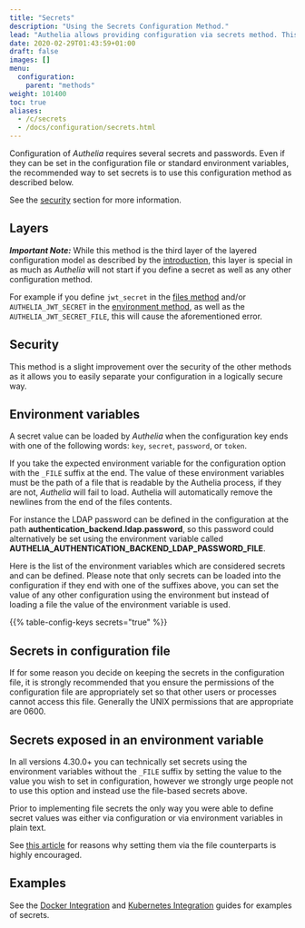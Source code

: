 ```yaml
---
title: "Secrets"
description: "Using the Secrets Configuration Method."
lead: "Authelia allows providing configuration via secrets method. This section describes how to implement this."
date: 2020-02-29T01:43:59+01:00
draft: false
images: []
menu:
  configuration:
    parent: "methods"
weight: 101400
toc: true
aliases:
  - /c/secrets
  - /docs/configuration/secrets.html
---
```


Configuration of *Authelia* requires several secrets and passwords. Even if they can be set in the configuration file or
standard environment variables, the recommended way to set secrets is to use this configuration method as described below.

See the [security](#security) section for more information.

## Layers

*__Important Note:__* While this method is the third layer of the layered configuration model as described by the
[introduction](introduction.md#layers), this layer is special in as much as *Authelia* will not start if you define
a secret as well as any other configuration method.

For example if you define `jwt_secret` in the [files method](files.md) and/or `AUTHELIA_JWT_SECRET` in the
[environment method](environment.md), as well as the `AUTHELIA_JWT_SECRET_FILE`, this will cause the aforementioned error.

## Security

This method is a slight improvement over the security of the other methods as it allows you to easily separate your
configuration in a logically secure way.

## Environment variables

A secret value can be loaded by *Authelia* when the configuration key ends with one of the following words: `key`,
`secret`, `password`, or `token`.

If you take the expected environment variable for the configuration option with the `_FILE` suffix at the end. The value
of these environment variables must be the path of a file that is readable by the Authelia process, if they are not,
*Authelia* will fail to load. Authelia will automatically remove the newlines from the end of the files contents.

For instance the LDAP password can be defined in the configuration
at the path __authentication_backend.ldap.password__, so this password
could alternatively be set using the environment variable called
__AUTHELIA_AUTHENTICATION_BACKEND_LDAP_PASSWORD_FILE__.

Here is the list of the environment variables which are considered secrets and can be defined. Please note that only
secrets can be loaded into the configuration if they end with one of the suffixes above, you can set the value of any
other configuration using the environment but instead of loading a file the value of the environment variable is used.

{{% table-config-keys secrets="true" %}}

[server.tls.key]: ../miscellaneous/server.md#key
[jwt_secret]: ../miscellaneous/introduction.md#jwtsecret
[duo_api.integration_key]: ../second-factor/duo.md#integrationkey
[duo_api.secret_key]: ../second-factor/duo.md#secretkey
[session.secret]: ../session/introduction.md#secret
[session.redis.password]: ../session/redis.md#password
[session.redis.tls.certificate_chain]: ../session/redis.md#tls
[session.redis.tls.private_key]: ../session/redis.md#tls
[session.redis.high_availability.sentinel_password]: ../session/redis.md#sentinelpassword
[storage.encryption_key]: ../storage/introduction.md#encryptionkey
[storage.mysql.password]: ../storage/mysql.md#password
[storage.mysql.tls.certificate_chain]: ../storage/mysql.md#tls
[storage.mysql.tls.private_key]: ../storage/mysql.md#tls
[storage.postgres.password]: ../storage/postgres.md#password
[storage.postgres.tls.certificate_chain]: ../storage/postgres.md#tls
[storage.postgres.tls.private_key]: ../storage/postgres.md#tls
[storage.postgres.ssl.key]: ../storage/postgres.md
[notifier.smtp.password]: ../notifications/smtp.md#password
[notifier.smtp.tls.certificate_chain]: ../notifications/smtp.md#tls
[notifier.smtp.tls.private_key]: ../notifications/smtp.md#tls
[authentication_backend.ldap.password]: ../first-factor/ldap.md#password
[authentication_backend.ldap.tls.certificate_chain]: ../first-factor/ldap.md#tls
[authentication_backend.ldap.tls.private_key]: ../first-factor/ldap.md#tls
[identity_providers.oidc.issuer_certificate_chain]: ../identity-providers/openid-connect.md#issuercertificatechain
[identity_providers.oidc.issuer_private_key]: ../identity-providers/openid-connect.md#issuerprivatekey
[identity_providers.oidc.hmac_secret]: ../identity-providers/openid-connect.md#hmacsecret


## Secrets in configuration file

If for some reason you decide on keeping the secrets in the configuration file, it is strongly recommended that you
ensure the permissions of the configuration file are appropriately set so that other users or processes cannot access
this file. Generally the UNIX permissions that are appropriate are 0600.

## Secrets exposed in an environment variable

In all versions 4.30.0+ you can technically set secrets using the environment variables without the `_FILE` suffix by
setting the value to the value you wish to set in configuration, however we strongly urge people not to use this option
and instead use the file-based secrets above.

Prior to implementing file secrets the only way you were able to define secret values was either via configuration or
via environment variables in plain text.

See [this article](https://diogomonica.com/2017/03/27/why-you-shouldnt-use-env-variables-for-secret-data/) for reasons
why setting them via the file counterparts is highly encouraged.

## Examples

See the [Docker Integration](../../integration/deployment/docker.md) and
[Kubernetes Integration](../../integration/kubernetes/secrets.md) guides for examples of secrets.
